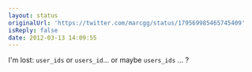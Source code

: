 ```yaml
---
layout: status
originalUrl: 'https://twitter.com/marcgg/status/179569985465745409'
isReply: false
date: 2012-03-13 14:09:55
---
```


I'm lost: `user_ids` or `users_id`... or maybe `users_ids` ... ?
